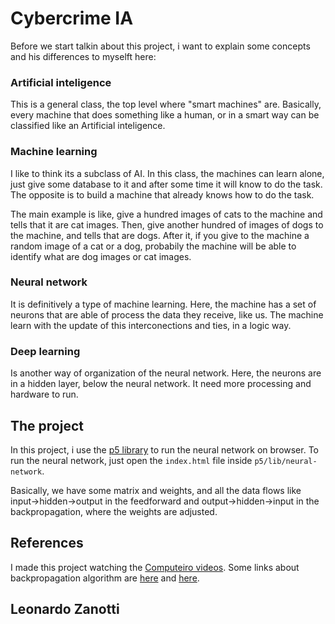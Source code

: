 # Cybercrime IA
Before we start talkin about this project, i want to explain some concepts and his differences to myselft here:

### Artificial inteligence
This is a general class, the top level where "smart machines" are. Basically, every machine that does something like a human, or in a smart way can be classified like an Artificial inteligence. 

### Machine learning
I like to think its a subclass of AI. In this class, the machines can learn alone, just give some database to it and after some time it will know to do the task. The opposite is to build a machine that already knows how to do the task.

The main example is like, give a hundred images of cats to the machine and tells that it are cat images. Then, give another hundred of images of dogs to the machine, and tells that are dogs. After it, if you give to the machine a random image of a cat or a dog, probabily the machine will be able to identify what are dog images or cat images.

### Neural network
It is definitively a type of machine learning. Here, the machine has a set of neurons that are able of process the data they receive, like us. The machine learn with the update of this interconections and ties, in a logic way.

### Deep learning
Is another way of organization of the neural network. Here, the neurons are in a hidden layer, below the neural network. It need more processing and hardware to run.


## The project
In this project, i use the [p5 library](https://p5js.org/) to run the neural network on browser. To run the neural network, just open the `index.html` file inside `p5/lib/neural-network`.

Basically, we have some matrix and weights, and all the data flows like input->hidden->output in the feedforward and output->hidden->input in the backpropagation, where the weights are adjusted.

## References
I made this project watching the [Computeiro videos](https://www.youtube.com/playlist?list=PLfvgl3pGWxGnPkXDB5hS5bAryMGZ0TU5k).
Some links about backpropagation algorithm are [here](http://deeplearningbook.com.br/algoritmo-backpropagation-parte1-grafos-computacionais-e-chain-rule/) and [here](https://medium.com/ensina-ai/redes-neurais-perceptron-multicamadas-e-o-algoritmo-backpropagation-eaf89778f5b8).

## Leonardo Zanotti